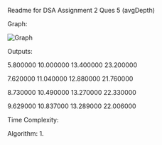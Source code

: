 Readme for DSA Assignment 2 Ques 5 (avgDepth)

Graph:

![Graph](https://i.imgur.com/lHpie4a.png)

Outputs:

5.800000 10.000000 13.400000 23.200000

7.620000 11.040000 12.880000 21.760000

8.730000 10.490000 13.270000 22.330000

9.629000 10.837000 13.289000 22.006000

Time Complexity:

Algorithm:
1. 
